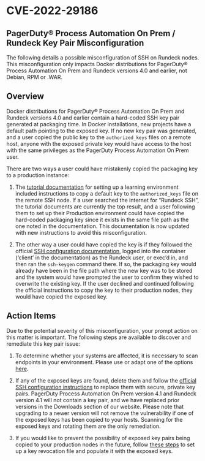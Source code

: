# CVE-2022-29186

## PagerDuty® Process Automation On Prem / Rundeck Key Pair Misconfiguration

The following details a possible misconfiguration of SSH on Rundeck nodes. This misconfiguration only impacts Docker distributions for PagerDuty® Process Automation On Prem and Rundeck versions 4.0 and earlier, not Debian, RPM or .WAR.

## Overview

Docker distributions for PagerDuty® Process Automation On Prem and Rundeck versions 4.0 and earlier contain a hard-coded SSH key pair generated at packaging time. In Docker installations, new projects have a default path pointing to the exposed key. If no new key pair was generated, and a user copied the public key to the `authorized_keys` files on a remote host, anyone with the exposed private key would have access to the host with the same privileges as the PagerDuty Process Automation On Prem user.

There are two ways a user could have mistakenly copied the packaging key to a production instance:

1) The [tutorial documentation](/learning/howto/ssh-on-linux-nodes.md) for setting up a learning environment included instructions to copy a default key to the `authorized_keys` file on the remote SSH node. If a user searched the internet for “Rundeck SSH”, the tutorial documents are currently the top result, and a user following them to set up their Production environment could have copied the hard-coded packaging key since it exists in the same file path as the one noted in the documentation. This documentation is now updated with new instructions to avoid this misconfiguration.


2) The other way a user could have copied the key is if they followed the official [SSH configuration documentation](/manual/projects/node-execution/ssh.html#configuring-remote-machine-for-ssh), logged into the container (‘client’ in the documentation) as the Rundeck user, or exec’d in, and then ran the `ssh-keygen` command there. If so, the packaging key would already have been in the file path where the new key was to be stored and the system would have prompted the user to confirm they wished to overwrite the existing key. If the user declined and continued following the official instructions to copy the key to their production nodes, they would have copied the exposed key.

## Action Items

Due to the potential severity of this misconfiguration, your prompt action on this matter is important. The following steps are available to discover and remediate this key pair issue:
1. To determine whether your systems are affected, it is necessary to scan endpoints in your environment. Please use or adapt one of the options [here](https://github.com/rundeck/affected-keys-checks).

2. If any of the exposed keys are found, delete them and follow the [official SSH configuration instructions](/manual/projects/node-execution/ssh.html#ssh-key-generation) to replace them with secure, private key pairs. PagerDuty Process Automation On Prem version 4.1 and Rundeck version 4.1 will not contain a key pair, and we have replaced prior versions in the Downloads section of our website. Please note that upgrading to a newer version will not remove the vulnerability if one of the exposed keys has been copied to your hosts. Scanning for the exposed keys and rotating them are the only remediation.  

3. If you would like to prevent the possibility of exposed key pairs being copied to your production nodes in the future, follow [these steps](/learning/howto/revoke-ssh-keys.md) to set up a key revocation file and populate it with the exposed keys.

